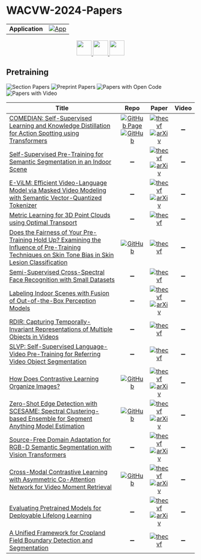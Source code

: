 # WACVW-2024-Papers

<table>
    <tr>
        <td><strong>Application</strong></td>
        <td>
            <a href="https://huggingface.co/spaces/DmitryRyumin/NewEraAI-Papers" style="float:left;">
                <img src="https://img.shields.io/badge/🤗-NewEraAI--Papers-FFD21F.svg" alt="App" />
            </a>
        </td>
    </tr>
</table>

<div align="center">
    <a href="https://github.com/DmitryRyumin/WACV-2024-Papers/blob/main/sections/2024/workshops/w_iva_q_cv_gai.md">
        <img src="https://cdn.jsdelivr.net/gh/DmitryRyumin/NewEraAI-Papers@main/images/left.svg" width="40" alt="" />
    </a>
    <a href="https://github.com/DmitryRyumin/WACV-2024-Papers/">
        <img src="https://cdn.jsdelivr.net/gh/DmitryRyumin/NewEraAI-Papers@main/images/home.svg" width="40" alt="" />
    </a>
    <a href="https://github.com/DmitryRyumin/WACV-2024-Papers/blob/main/sections/2024/workshops/w_smart_computing_and_internet_of_things_design.md">
        <img src="https://cdn.jsdelivr.net/gh/DmitryRyumin/NewEraAI-Papers@main/images/right.svg" width="40" alt="" />
    </a>
</div>

## Pretraining

![Section Papers](https://img.shields.io/badge/Section%20Papers-soon-42BA16) ![Preprint Papers](https://img.shields.io/badge/Preprint%20Papers-soon-b31b1b) ![Papers with Open Code](https://img.shields.io/badge/Papers%20with%20Open%20Code-soon-1D7FBF) ![Papers with Video](https://img.shields.io/badge/Papers%20with%20Video-soon-FF0000)

| **Title** | **Repo** | **Paper** | **Video** |
|-----------|:--------:|:---------:|:---------:|
| [COMEDIAN: Self-Supervised Learning and Knowledge Distillation for Action Spotting using Transformers](https://openaccess.thecvf.com/content/WACV2024W/Pretrain/html/Denize_COMEDIAN_Self-Supervised_Learning_and_Knowledge_Distillation_for_Action_Spotting_Using_WACVW_2024_paper.html) | [![GitHub Page](https://img.shields.io/badge/GitHub-Page-159957.svg)](https://juliendenize.github.io/eztorch/contributions/comedian.html) <br /> [![GitHub](https://img.shields.io/github/stars/juliendenize/eztorch?style=flat)](https://github.com/juliendenize/eztorch) | [![thecvf](https://img.shields.io/badge/pdf-thecvf-7395C5.svg)](https://openaccess.thecvf.com/content/WACV2024W/Pretrain/papers/Denize_COMEDIAN_Self-Supervised_Learning_and_Knowledge_Distillation_for_Action_Spotting_Using_WACVW_2024_paper.pdf) <br /> [![arXiv](https://img.shields.io/badge/arXiv-2309.01270-b31b1b.svg)](http://arxiv.org/abs/2309.01270) | :heavy_minus_sign: |
| [Self-Supervised Pre-Training for Semantic Segmentation in an Indoor Scene](https://openaccess.thecvf.com/content/WACV2024W/Pretrain/html/Shrestha_Self-Supervised_Pre-Training_for_Semantic_Segmentation_in_an_Indoor_Scene_WACVW_2024_paper.html) | :heavy_minus_sign: | [![thecvf](https://img.shields.io/badge/pdf-thecvf-7395C5.svg)](https://openaccess.thecvf.com/content/WACV2024W/Pretrain/papers/Shrestha_Self-Supervised_Pre-Training_for_Semantic_Segmentation_in_an_Indoor_Scene_WACVW_2024_paper.pdf) <br /> [![arXiv](https://img.shields.io/badge/arXiv-2210.01884-b31b1b.svg)](http://arxiv.org/abs/2210.01884) | :heavy_minus_sign: |
| [E-ViLM: Efficient Video-Language Model via Masked Video Modeling with Semantic Vector-Quantized Tokenizer](https://openaccess.thecvf.com/content/WACV2024W/Pretrain/html/Fang_E-ViLM_Efficient_Video-Language_Model_via_Masked_Video_Modeling_With_Semantic_WACVW_2024_paper.html) | :heavy_minus_sign: | [![thecvf](https://img.shields.io/badge/pdf-thecvf-7395C5.svg)](https://openaccess.thecvf.com/content/WACV2024W/Pretrain/papers/Fang_E-ViLM_Efficient_Video-Language_Model_via_Masked_Video_Modeling_With_Semantic_WACVW_2024_paper.pdf) <br /> [![arXiv](https://img.shields.io/badge/arXiv-2311.17267-b31b1b.svg)](http://arxiv.org/abs/2311.17267) | :heavy_minus_sign: |
| [Metric Learning for 3D Point Clouds using Optimal Transport](https://openaccess.thecvf.com/content/WACV2024W/Pretrain/html/Katageri_Metric_Learning_for_3D_Point_Clouds_Using_Optimal_Transport_WACVW_2024_paper.html) | :heavy_minus_sign: | [![thecvf](https://img.shields.io/badge/pdf-thecvf-7395C5.svg)](https://openaccess.thecvf.com/content/WACV2024W/Pretrain/papers/Katageri_Metric_Learning_for_3D_Point_Clouds_Using_Optimal_Transport_WACVW_2024_paper.pdf) | :heavy_minus_sign: |
| [Does the Fairness of Your Pre-Training Hold Up? Examining the Influence of Pre-Training Techniques on Skin Tone Bias in Skin Lesion Classification](https://openaccess.thecvf.com/content/WACV2024W/Pretrain/html/Seth_Does_the_Fairness_of_Your_Pre-Training_Hold_Up_Examining_the_WACVW_2024_paper.html) | [![GitHub](https://img.shields.io/github/stars/ptnv-s/PretrainingImpactOnSkinBias?style=flat)](https://github.com/ptnv-s/PretrainingImpactOnSkinBias) | [![thecvf](https://img.shields.io/badge/pdf-thecvf-7395C5.svg)](https://openaccess.thecvf.com/content/WACV2024W/Pretrain/papers/Seth_Does_the_Fairness_of_Your_Pre-Training_Hold_Up_Examining_the_WACVW_2024_paper.pdf) | :heavy_minus_sign: |
| [Semi-Supervised Cross-Spectral Face Recognition with Small Datasets](https://openaccess.thecvf.com/content/WACV2024W/Pretrain/html/Nanduri_Semi-Supervised_Cross-Spectral_Face_Recognition_With_Small_Datasets_WACVW_2024_paper.html) | :heavy_minus_sign: | [![thecvf](https://img.shields.io/badge/pdf-thecvf-7395C5.svg)](https://openaccess.thecvf.com/content/WACV2024W/Pretrain/papers/Nanduri_Semi-Supervised_Cross-Spectral_Face_Recognition_With_Small_Datasets_WACVW_2024_paper.pdf) | :heavy_minus_sign: |
| [Labeling Indoor Scenes with Fusion of Out-of-the-Box Perception Models](https://openaccess.thecvf.com/content/WACV2024W/Pretrain/html/Li_Labeling_Indoor_Scenes_With_Fusion_of_Out-of-the-Box_Perception_Models_WACVW_2024_paper.html) | :heavy_minus_sign: | [![thecvf](https://img.shields.io/badge/pdf-thecvf-7395C5.svg)](https://openaccess.thecvf.com/content/WACV2024W/Pretrain/papers/Li_Labeling_Indoor_Scenes_With_Fusion_of_Out-of-the-Box_Perception_Models_WACVW_2024_paper.pdf) <br /> [![arXiv](https://img.shields.io/badge/arXiv-2311.10883-b31b1b.svg)](http://arxiv.org/abs/2311.10883) | :heavy_minus_sign: |
| [RDIR: Capturing Temporally-Invariant Representations of Multiple Objects in Videos](https://openaccess.thecvf.com/content/WACV2024W/Pretrain/html/Zielinski_RDIR_Capturing_Temporally-Invariant_Representations_of_Multiple_Objects_in_Videos_WACVW_2024_paper.html) | :heavy_minus_sign: | [![thecvf](https://img.shields.io/badge/pdf-thecvf-7395C5.svg)](https://openaccess.thecvf.com/content/WACV2024W/Pretrain/papers/Zielinski_RDIR_Capturing_Temporally-Invariant_Representations_of_Multiple_Objects_in_Videos_WACVW_2024_paper.pdf) | :heavy_minus_sign: |
| [SLVP: Self-Supervised Language-Video Pre-Training for Referring Video Object Segmentation](https://openaccess.thecvf.com/content/WACV2024W/Pretrain/html/Mei_SLVP_Self-Supervised_Language-Video_Pre-Training_for_Referring_Video_Object_Segmentation_WACVW_2024_paper.html) | :heavy_minus_sign: | [![thecvf](https://img.shields.io/badge/pdf-thecvf-7395C5.svg)](https://openaccess.thecvf.com/content/WACV2024W/Pretrain/papers/Mei_SLVP_Self-Supervised_Language-Video_Pre-Training_for_Referring_Video_Object_Segmentation_WACVW_2024_paper.pdf) | :heavy_minus_sign: |
| [How Does Contrastive Learning Organize Images?](https://openaccess.thecvf.com/content/WACV2024W/Pretrain/html/Zhang_How_Does_Contrastive_Learning_Organize_Images_WACVW_2024_paper.html) | [![GitHub](https://img.shields.io/github/stars/xsgxlz/How-does-Contrastive-Learning-Organize-Images?style=flat)](https://github.com/xsgxlz/How-does-Contrastive-Learning-Organize-Images) | [![thecvf](https://img.shields.io/badge/pdf-thecvf-7395C5.svg)](https://openaccess.thecvf.com/content/WACV2024W/Pretrain/papers/Zhang_How_Does_Contrastive_Learning_Organize_Images_WACVW_2024_paper.pdf) <br /> [![arXiv](https://img.shields.io/badge/arXiv-2305.10229-b31b1b.svg)](http://arxiv.org/abs/2305.10229) | :heavy_minus_sign: |
| [Zero-Shot Edge Detection with SCESAME: Spectral Clustering-based Ensemble for Segment Anything Model Estimation](https://openaccess.thecvf.com/content/WACV2024W/Pretrain/html/Yamagiwa_Zero-Shot_Edge_Detection_With_SCESAME_Spectral_Clustering-Based_Ensemble_for_Segment_WACVW_2024_paper.html) | [![GitHub](https://img.shields.io/github/stars/ymgw55/SCESAME?style=flat)](https://github.com/ymgw55/SCESAME) | [![thecvf](https://img.shields.io/badge/pdf-thecvf-7395C5.svg)](https://openaccess.thecvf.com/content/WACV2024W/Pretrain/papers/Yamagiwa_Zero-Shot_Edge_Detection_With_SCESAME_Spectral_Clustering-Based_Ensemble_for_Segment_WACVW_2024_paper.pdf) <br /> [![arXiv](https://img.shields.io/badge/arXiv-2308.13779-b31b1b.svg)](http://arxiv.org/abs/2308.13779) | :heavy_minus_sign: |
| [Source-Free Domain Adaptation for RGB-D Semantic Segmentation with Vision Transformers](https://openaccess.thecvf.com/content/WACV2024W/Pretrain/html/Rizzoli_Source-Free_Domain_Adaptation_for_RGB-D_Semantic_Segmentation_With_Vision_Transformers_WACVW_2024_paper.html) | :heavy_minus_sign: | [![thecvf](https://img.shields.io/badge/pdf-thecvf-7395C5.svg)](https://openaccess.thecvf.com/content/WACV2024W/Pretrain/papers/Rizzoli_Source-Free_Domain_Adaptation_for_RGB-D_Semantic_Segmentation_With_Vision_Transformers_WACVW_2024_paper.pdf) <br /> [![arXiv](https://img.shields.io/badge/arXiv-2305.14269-b31b1b.svg)](http://arxiv.org/abs/2305.14269) | :heavy_minus_sign: |
| [Cross-Modal Contrastive Learning with Asymmetric Co-Attention Network for Video Moment Retrieval](https://openaccess.thecvf.com/content/WACV2024W/Pretrain/html/Panta_Cross-Modal_Contrastive_Learning_With_Asymmetric_Co-Attention_Network_for_Video_Moment_WACVW_2024_paper.html) | [![GitHub](https://img.shields.io/github/stars/love481/Cross-modal-Contrastive-Learning-with-Asymmetric-Co-attention-Network-for-Video-Moment-Retrieval?style=flat)](https://github.com/love481/Cross-modal-Contrastive-Learning-with-Asymmetric-Co-attention-Network-for-Video-Moment-Retrieval) | [![thecvf](https://img.shields.io/badge/pdf-thecvf-7395C5.svg)](https://openaccess.thecvf.com/content/WACV2024W/Pretrain/papers/Panta_Cross-Modal_Contrastive_Learning_With_Asymmetric_Co-Attention_Network_for_Video_Moment_WACVW_2024_paper.pdf) <br /> [![arXiv](https://img.shields.io/badge/arXiv-2312.07435-b31b1b.svg)](http://arxiv.org/abs/2312.07435) | :heavy_minus_sign: |
| [Evaluating Pretrained Models for Deployable Lifelong Learning](https://openaccess.thecvf.com/content/WACV2024W/Pretrain/html/Lekkala_Evaluating_Pretrained_Models_for_Deployable_Lifelong_Learning_WACVW_2024_paper.html) | :heavy_minus_sign: | [![thecvf](https://img.shields.io/badge/pdf-thecvf-7395C5.svg)](https://openaccess.thecvf.com/content/WACV2024W/Pretrain/papers/Lekkala_Evaluating_Pretrained_Models_for_Deployable_Lifelong_Learning_WACVW_2024_paper.pdf) <br /> [![arXiv](https://img.shields.io/badge/arXiv-2311.13648-b31b1b.svg)](http://arxiv.org/abs/2311.13648) | :heavy_minus_sign: |
| [A Unified Framework for Cropland Field Boundary Detection and Segmentation](https://openaccess.thecvf.com/content/WACV2024W/Pretrain/html/Rangel_A_Unified_Framework_for_Cropland_Field_Boundary_Detection_and_Segmentation_WACVW_2024_paper.html) | :heavy_minus_sign: | [![thecvf](https://img.shields.io/badge/pdf-thecvf-7395C5.svg)](https://openaccess.thecvf.com/content/WACV2024W/Pretrain/papers/Rangel_A_Unified_Framework_for_Cropland_Field_Boundary_Detection_and_Segmentation_WACVW_2024_paper.pdf) | :heavy_minus_sign: |
